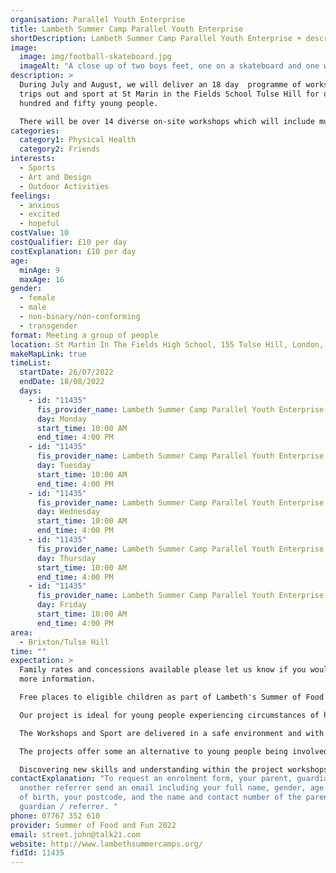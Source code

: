 ```yaml
---
organisation: Parallel Youth Enterprise
title: Lambeth Summer Camp Parallel Youth Enterprise
shortDescription: Lambeth Summer Camp Parallel Youth Enterprise + description
image:
  image: img/football-skateboard.jpg
  imageAlt: "A close up of two boys feet, one on a skateboard and one with a football. "
description: >
  During July and August, we will deliver an 18 day  programme of workshops,
  trips out and sport at St Marin in the Fields School Tulse Hill for one
  hundred and fifty young people.

  There will be over 14 diverse on-site workshops which will include music,  dance, computers, filming, beautician, circus skills, hair care, face painting and arts & crafts. We can offer an ongoing day long sports timetable which will include badminton, football, table tennis, cricket, 
categories:
  category1: Physical Health
  category2: Friends
interests:
  - Sports
  - Art and Design
  - Outdoor Activities
feelings:
  - anxious
  - excited
  - hopeful
costValue: 10
costQualifier: £10 per day
costExplanation: £10 per day
age:
  minAge: 9
  maxAge: 16
gender:
  - female
  - male
  - non-binary/non-conforming
  - transgender
format: Meeting a group of people
location: St Martin In The Fields High School, 155 Tulse Hill, London, SW2 3UP
makeMapLink: true
timeList:
  startDate: 26/07/2022
  endDate: 18/08/2022
  days:
    - id: "11435"
      fis_provider_name: Lambeth Summer Camp Parallel Youth Enterprise
      day: Monday
      start_time: 10:00 AM
      end_time: 4:00 PM
    - id: "11435"
      fis_provider_name: Lambeth Summer Camp Parallel Youth Enterprise
      day: Tuesday
      start_time: 10:00 AM
      end_time: 4:00 PM
    - id: "11435"
      fis_provider_name: Lambeth Summer Camp Parallel Youth Enterprise
      day: Wednesday
      start_time: 10:00 AM
      end_time: 4:00 PM
    - id: "11435"
      fis_provider_name: Lambeth Summer Camp Parallel Youth Enterprise
      day: Thursday
      start_time: 10:00 AM
      end_time: 4:00 PM
    - id: "11435"
      fis_provider_name: Lambeth Summer Camp Parallel Youth Enterprise
      day: Friday
      start_time: 10:00 AM
      end_time: 4:00 PM
area:
  - Brixton/Tulse Hill
time: ""
expectation: >
  Family rates and concessions available please let us know if you would like
  more information. 

  Free places to eligible children as part of Lambeth's Summer of Food and Fun programme. 

  Our project is ideal for young people experiencing circumstances of hardship where they can access and enjoy activities that perhaps, for many would not be attainable.

  The Workshops and Sport are delivered in a safe environment and with encouragement and support. Together these will improve talents, physical and mental well-being, and a healthier lifestyle.

  The projects offer some an alternative to young people being involved in anti-social conduct and crime, or perhaps being a victim of crime. The projects are an ideal non-confrontational platform for both police officers and young people to meet. This often helps develop harmony from both sides.

  Discovering new skills and understanding within the project workshops can be a foundation stone for future personal development and maybe a route out of deprivation and a road to employment and self-esteem.
contactExplanation: "To request an enrolment form, your parent, guardian or
  another referrer send an email including your full name, gender, age and date
  of birth, your postcode, and the name and contact number of the parent /
  guardian / referrer. "
phone: 07767 352 610
provider: Summer of Food and Fun 2022
email: street.john@talk21.com
website: http://www.lambethsummercamps.org/
fidId: 11435
---
```

